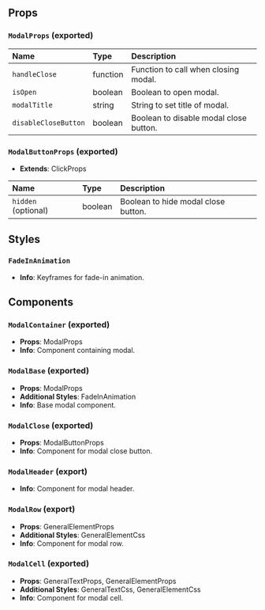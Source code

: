 ## Props

### `ModalProps` (exported)

| Name | Type | Description                                                          |
| :--- | :--- | :------------------------------------------------------------------- |
| `handleClose` | function | Function to call when closing modal.
| `isOpen` | boolean | Boolean to open modal.
| `modalTitle` | string | String to set title of modal.
| `disableCloseButton` | boolean | Boolean to disable modal close button.

### `ModalButtonProps` (exported)
- **Extends**: ClickProps

| Name | Type | Description                                                          |
| :--- | :--- | :------------------------------------------------------------------- |
| `hidden` (optional) | boolean | Boolean to hide modal close button.

## Styles

### `FadeInAnimation`
- **Info**: Keyframes for fade-in animation.

## Components

### `ModalContainer` (exported)
- **Props**: ModalProps
- **Info**: Component containing modal.

### `ModalBase` (exported)
- **Props**: ModalProps
- **Additional Styles**: FadeInAnimation
- **Info**: Base modal component.

### `ModalClose` (exported)
- **Props**: ModalButtonProps
- **Info**: Component for modal close button.

### `ModalHeader` (export)
- **Info**: Component for modal header.

### `ModalRow` (export)
- **Props**: GeneralElementProps
- **Additional Styles**: GeneralElementCss
- **Info**: Component for modal row.

### `ModalCell` (exported)
- **Props**: GeneralTextProps, GeneralElementProps
- **Additional Styles**: GeneralTextCss, GeneralElementCss
- **Info**: Component for modal cell.
